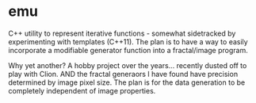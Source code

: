 # emu
C++ utility to represent iterative functions - somewhat sidetracked by experimenting with templates (C++11).
The plan is to have a way to easily incorporate a modifiable generator function into a fractal/image program.

Why yet another? A hobby project over the years... recently dusted off to play with Clion.
AND the fractal generaors I have found have precision determined by image pixel size. 
The plan is for the data generation to be completely independent of image properties.
